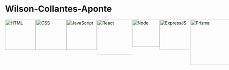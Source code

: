 # Wilson-Collantes-Aponte
<!-- ![HTML](https://as2.ftcdn.net/v2/jpg/05/26/84/51/1000_F_526845142_2HDezW65o5jJqyvfpOj4AGQCd8A9GXfu.jpg){width="300" height="200"} -->
<div style="display: flex; justify-content: space-between;  height=10px;">
<img src="https://www.w3.org/html/logo/downloads/HTML5_Badge_512.png" alt="HTML" width="100">
<img src="https://upload.wikimedia.org/wikipedia/commons/thumb/6/62/CSS3_logo.svg/2048px-CSS3_logo.svg.png" alt="CSS" width="100">
<img src="https://upload.wikimedia.org/wikipedia/commons/thumb/9/99/Unofficial_JavaScript_logo_2.svg/512px-Unofficial_JavaScript_logo_2.svg.png?20141107110902" alt="JavaScript" width="100">
<img src="https://upload.wikimedia.org/wikipedia/commons/thumb/a/a7/React-icon.svg/1150px-React-icon.svg.png" alt="React" width="115">
<img src="https://static-00.iconduck.com/assets.00/node-js-icon-227x256-913nazt0.png" alt="Node" width="90">
<img src="https://encrypted-tbn0.gstatic.com/images?q=tbn:ANd9GcQ18v7qjb95jfqfBueH0PMFkla_3cPQQORDPL_pkACa7Z1IpqKY-8fkvEv75YiV5cwwRXE&usqp=CAU" alt="ExpressJS" width="100">
<img src="https://miro.medium.com/v2/resize:fit:1024/0*VLLYS8MznQJXq-1_.jpg" alt="Prisma" width="150">
<img src="https://upload.wikimedia.org/wikipedia/commons/thumb/d/d5/Tailwind_CSS_Logo.svg/320px-Tailwind_CSS_Logo.svg.png" alt="Tailwindcss" width="150">
<img src="https://upload.wikimedia.org/wikipedia/commons/thumb/b/b2/Bootstrap_logo.svg/1280px-Bootstrap_logo.svg.png" alt="Bootstrap" width="125">
<img src="https://www.wpgraphql.com/_next/image?url=%2Flogos%2Flogo-nextjs.png&w=384&q=75" alt="Next.js" width="100">
<img src="https://d4.alternativeto.net/j2Qe4O0p2F7OmLkdOlu6o3xcNg1_OGI3lOYJ6CXXzFs/rs:fill:280:280:0/g:ce:0:0/YWJzOi8vZGlzdC9pY29ucy9hc3Ryby13ZWItZnJhbWV3b3JrXzIwOTAyOC5wbmc.png" alt="Astro" width="100">
<img src="https://next-auth.js.org/img/logo/logo-sm.png" alt="NextAuth.js" width="90">
<!-- <img src="https://th.bing.com/th/id/OIP._Q4FjQNxbzA8K2drm_KbbQHaE8?rs=1&pid=ImgDetMain" alt="Mercado-Pago" width="125"> -->
<img src="https://upload.wikimedia.org/wikipedia/commons/thumb/2/29/Postgresql_elephant.svg/1200px-Postgresql_elephant.svg.png" alt="PostgreSQL" width="100">
<img src="https://hoplasoftware.com/wp-content/uploads/2021/07/1024px-MySQL.ff87215b43fd7292af172e2a5d9b844217262571.png" alt="MySQL" width="185">
<!-- <img src="https://th.bing.com/th/id/OIP.Z8yoqoSoOywB-50VxGMTigHaGU?rs=1&pid=ImgDetMain" alt="Microsoft-SQL-Server" width="115"> -->
<img src="https://th.bing.com/th/id/R.e8c4671b1cca100eed3c9cfed1f28b05?rik=eV1Zl5ARwz4uAA&riu=http%3a%2f%2fwww.enperezzeledon.com%2fwp-content%2fuploads%2f2019%2f10%2f1200px-Kotlin-logo.svg_.png&ehk=mm97WoNAxSngu3tQxnTNp%2fTezvyNOkHVWTt3HVxbGsI%3d&risl=&pid=ImgRaw&r=0" alt="Kotlin" width="100">
<img src="https://cdn.worldvectorlogo.com/logos/redux.svg" alt="Redux" width="100">
</div>

